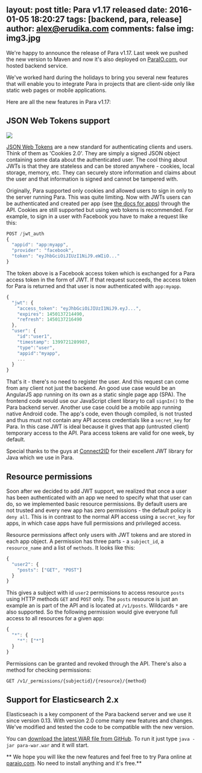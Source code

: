 layout: post
title: Para v1.17 released
date: 2016-01-05 18:20:27
tags: [backend, para, release]
author: alex@erudika.com
comments: false
img: img3.jpg
---

We're happy to announce the release of Para v1.17. Last week we pushed the new version to Maven and now it's also
deployed on [ParaIO.com](https://paraio.com), our hosted backend service.

<!-- more -->

We've worked hard during the holidays to bring you several new features that will enable you to integrate Para in
projects that are client-side only like static web pages or mobile applications.

Here are all the new features in Para v1.17:

<!--
Added JSON Web Tokens support
Added methods to grant and revoke permissions for users
Fixed Maven's JAR and WAR assembly - there's a single 'fat' executable WAR now
Updated Elasticsearch to v2.1.1
Updated design & added features to web console
-->

## JSON Web Tokens support

![](https://erudika.com/assets/img/blogpost_media2.png)

[JSON Web Tokens](https://jwt.io/) are a new standard for authenticating clients and users. Think of them as
'Cookies 2.0'. They are simply a signed JSON object containing some data about the authenticated user. The cool thing
about JWTs is that they are stateless and can be stored anywhere - cookies, local storage, memory, etc. They can securely
store information and claims about the user and that information is signed and cannot be tampered with.

Originally, Para supported only cookies and allowed users to sign in only to the server running Para.
This was quite limiting. Now with JWTs users can be authenticated and created per app
(see [the docs for apps](https://paraio.org/docs/#011-apps)) through the API.
Cookies are still supported but using web tokens is recommended. For example, to sign in a user with
Facebook you have to make a request like this:

```js
POST /jwt_auth
{
  "appid": "app:myapp",
  "provider": "facebook",
  "token": "eyJhbGciOiJIUzI1NiJ9.eWIiO..."
}
```

The token above is a Facebook access token which is exchanged for a Para access token in the form of JWT.
If that request succeeds, the access token for Para is returned and that user is now authenticated with `app:myapp`.

```js
{
  "jwt": {
    "access_token": "eyJhbGciOiJIUzI1NiJ9.eyJ...",
    "expires": 1450137214490,
    "refresh": 1450137216490
  },
  "user": {
    "id":"user1",
    "timestamp": 1399721289987,
    "type":"user",
    "appid":"myapp",
    ...
  }
}
```

That's it - there's no need to register the user. And this request can come from any client not just the backend.
An good use case would be an AngularJS app running on its own as a static single page app (SPA). The frontend code would
use our JavaScript client library to call `signIn()` to the Para backend server. Another use case could be a mobile app
running native Android code. The app's code, even though compiled, is not trusted and thus must not contain any
API access credentials like a `secret_key` for Para. In this case JWT is ideal because it gives that app (untrusted client)
temporary access to the API. Para access tokens are valid for one week, by default.

Special thanks to the guys at [Connect2ID](https://connect2id.com/products/nimbus-jose-jwt) for their excellent JWT
library for Java which we use in Para.

## Resource permissions

Soon after we decided to add JWT support, we realized that once a user has been authenticated with an app we need to
specify what that user can do, so we implemented basic resource permissions. By default users are not trusted and every
new app has zero permissions - the default policy is `deny all`. This is in contrast to the normal API access using a
`secret_key` for apps, in which case apps have full permissions and privileged access.

Resource permissions affect only users with JWT tokens and are stored in each app object. A permission has three parts -
a `subject_id`, a `resource_name` and a list of `methods`. It looks like this:

```js
{
  "user2": {
    "posts": ["GET", "POST"]
  }
}
```

This gives a subject with id `user2` permissions to access resource `posts` using HTTP methods `GET` and `POST` only.
The `posts` resource is just an example an is part of the API and is located at `/v1/posts`. Wildcards `*` are also
supported. So the following permission would give everyone full access to all resources for a given app:

```js
{
  "*": {
    "*": ["*"]
  }
}
```

Permissions can be granted and revoked through the API. There's also a method for checking permissions:

```txt
GET /v1/_permissions/{subjectid}/{resource}/{method}
```

## Support for Elasticsearch 2.x

Elasticseach is a key component of the Para backend server and we use it since version 0.13. With version 2.0 come many
new features and changes. We've modified and tested the code to be compatible with the new version.

You can [download the latest WAR file from GitHub](https://github.com/Erudika/para/releases/).
To run it just type `java -jar para-war.war` and it will start.

** We hope you will like the new features and feel free to try Para online at [paraio.com](https://paraio.com).
No need to install anything and it's free.**
